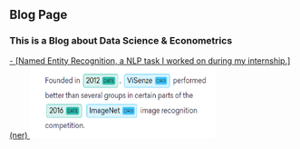 ## Blog Page

### This is a Blog about Data Science & Econometrics
<a href = "ner">
- [Named Entity Recognition, a NLP task I worked on during my internship.](ner)
<a/>
<img src="/images/ner.PNG" alt="HTML5 Icon" style="width:328px;height:128px;",align ="center">





